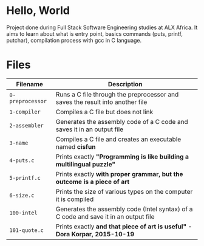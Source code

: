 # Hello, World
Project done during Full Stack Software Engineering studies at ALX Africa. It aims to learn about what is entry point, basics commands (puts, printf, putchar), compilation process with gcc in C language.
&nbsp;
# Files
| Filename | Description |
| ------ | ----------- |
| `0-preprocessor` | Runs a C file through the preprocessor and saves the result into another file |
| `1-compiler` | Compiles a C file but does not link |
| `2-assembler` | Generates the assembly code of a C code and saves it in an output file |
| `3-name` | Compiles a C file and creates an executable named **cisfun** |
| `4-puts.c` | Prints exactly **"Programming is like building a multilingual puzzle"** |
| `5-printf.c` | Prints exactly **with proper grammar, but the outcome is a piece of art** |
| `6-size.c` | Prints the size of various types on the computer it is compiled |
| `100-intel` | Generates the assembly code (Intel syntax) of a C code and save it in an output file |
| `101-quote.c` | Prints exactly **and that piece of art is useful" - Dora Korpar, 2015-10-19** |
